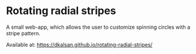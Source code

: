 # Rotating radial stripes
A small web-app, which allows the user to customize spinning circles with a stripe pattern. 

Available at: https://dkalsan.github.io/rotating-radial-stripes/
